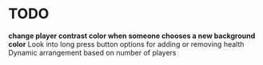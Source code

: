 # TODO
**change player contrast color when someone chooses a new background color**
Look into long press button options for adding or removing health
Dynamic arrangement based on number of players